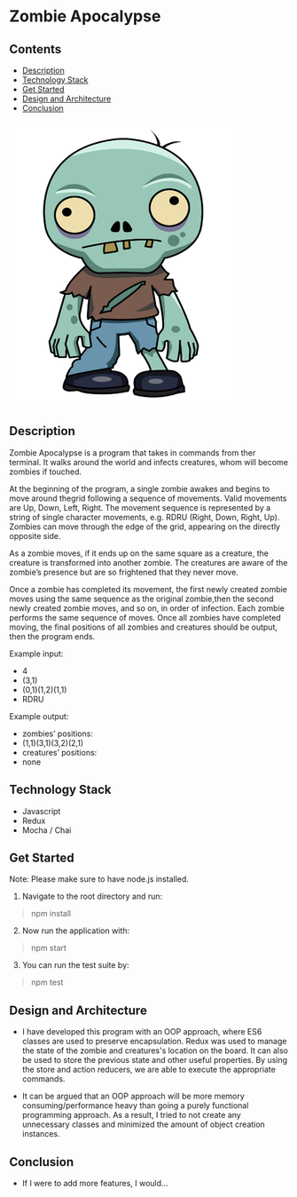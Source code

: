 # Zombie Apocalypse

## Contents
- [Description](#description)
- [Technology Stack](#technology-stack)
- [Get Started](#get-started)
- [Design and Architecture](#design-and-architecture)
- [Conclusion](#conclusion)

<img src="zombie.png" alt="zombie" width="415" height="515"/>

## Description
Zombie Apocalypse is a program that takes in commands from ther terminal. It walks around the world and infects creatures, whom will become zombies if touched.

At the beginning of the program, a single zombie awakes and begins to move around thegrid following a sequence of movements. Valid movements are Up, Down, Left, Right. The movement sequence is represented by a string of single character movements, e.g. RDRU
(Right, Down, Right, Up). Zombies can move through the edge of the grid, appearing on the directly opposite side. 

As a zombie moves, if it ends up on the same square as a creature, the creature is transformed into another zombie. The creatures are aware of the zombie’s presence but are so frightened that they never move.

Once a zombie has completed its movement, the first newly created zombie moves using the same sequence as the original zombie,then the second newly created zombie moves, and so on, in order of infection. Each zombie performs the same sequence of moves. Once all zombies have completed moving, the final positions of all zombies and creatures should be output, then the program ends.

Example input:
- 4
- (3,1)
- (0,1)(1,2)(1,1)
- RDRU

Example output:
- zombies’ positions:
- (1,1)(3,1)(3,2)(2,1)
- creatures’ positions:
- none

## Technology Stack
- Javascript
- Redux
- Mocha / Chai

## Get Started
Note: Please make sure to have node.js installed.

1. Navigate to the root directory and run:
> npm install

2. Now run the application with:
> npm start

3. You can run the test suite by:
> npm test

## Design and Architecture
- I have developed this program with an OOP approach, where ES6 classes are used to preserve encapsulation. Redux was used to manage the state of the zombie and creatures's location on the board. It can also be used to store the previous state and other useful properties. By using the store and action reducers, we are able to execute the appropriate commands.

- It can be argued that an OOP approach will be more memory consuming/performance heavy than going a purely functional programming approach. As a result, I tried to not create any unnecessary classes and minimized the amount of object creation instances.

## Conclusion
- If I were to add more features, I would...
